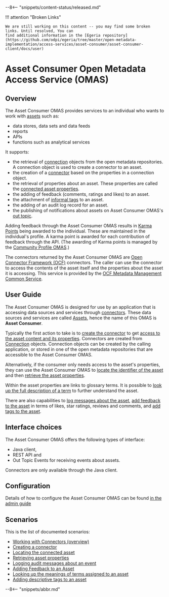 <!-- SPDX-License-Identifier: CC-BY-4.0 -->
<!-- Copyright Contributors to the Egeria project. -->

--8<-- "snippets/content-status/released.md"

!!! attention "Broken Links"

    We are still working on this content -- you may find some broken links. Until resolved, You can
    find additional information in the [Egeria repository](https://github.com/odpi/egeria/tree/master/open-metadata-implementation/access-services/asset-consumer/asset-consumer-client/docs/user)


# Asset Consumer Open Metadata Access Service (OMAS)

## Overview
The Asset Consumer OMAS provides services to an individual who wants to work
with [assets](/egeria-docs/concepts/asset) such as:

* data stores, data sets and data feeds
* reports
* APIs
* functions such as analytical services

It supports:

* the retrieval of [connection](/egeria-docs/concepts/connection) objects from the open metadata repositories.  A connection object is used to create a connector to an asset.
* the creation of a [connector](/egeria-docs/concepts/connector) based on the properties in a connection object.
* the retrieval of properties about an asset.  These properties are called the [connected asset properties](/egeria-docs/concepts/connected-asset-properties).
* the adding of feedback (comments, ratings and likes) to an asset.
* the attachment of [informal tags](/egeria-docs/concepts/informal-tag) to an asset.
* the adding of an audit log record for an asset.
* the publishing of notifications about assets on Asset Consumer OMAS's [out topic](/egeria-docs/concepts/out-topic).

Adding feedback through the Asset Consumer OMAS results in [Karma Points](/egeria-docs/concepts/karma-point) being awarded to the individual.  These are maintained in the individual's profile.  A karma point is awarded for each contribution of feedback through the API. (The awarding of Karma points is managed by the [Community Profile OMAS](/egeria-docs/services/omas/community-profile/overview).)

The connectors returned by the Asset Consumer OMAS are [Open Connector Framework (OCF)](/egeria-docs/frameworks/ocf/overview) connectors.  The caller can use the connector to access the contents of the asset itself and the properties about the asset it is accessing.   This service is provided by the [OCF Metadata Management Common Service](/egeria-docs/services/ocf-metadata-management).

## User Guide

The Asset Consumer OMAS is designed for use by an application that is accessing data sources and services through
[connectors](/egeria-docs/concepts/connector).
These data sources and services are called [Assets](/egeria-docs/concepts/asset),
hence the name of this OMAS is **Asset Consumer**.

Typically the first action to take is to
[create the connector](creating-a-connector.md) to 
get [access to the asset content and its properties](working-with-connectors.md).
Connectors are created from
[Connection](/egeria-docs/concepts/connection)
objects.
Connection objects can be created by the calling application, or stored
in one of the open metadata repositories that are accessible to the Asset Consumer OMAS.

Alternatively, if the consumer only needs access to the asset's properties, they can use the
Asset Consumer OMAS to
[locate the identifier of the asset](locating-the-connected-asset.md)
and then [retrieve the asset properties](retrieving-asset-properties.md).

Within the asset properties are links to glossary terms.
It is possible to
[look up the full description of a term](looking-up-meanings-of-terms.md)
to further understand the asset.

There are also capabilities to 
[log messages about the asset](logging-messages-about-an-asset.md),
[add feedback to the asset](adding-feedback-to-an-asset.md)
in terms of likes, star ratings, reviews and comments,
and [add tags to the asset](tagging-an-asset.md).

## Interface choices

The Asset Consumer OMAS offers the following types of interface:

* Java client, 
* REST API and 
* Out Topic Events for receiving events about assets.

Connectors are only available through the Java client.

## Configuration

Details of how to configure the Asset Consumer OMAS can be found [in the admin guide](/egeria-docs/guides/admin/services/concfiguring-the-access-services)

## Scenarios

This is the list of documented scenarios:

* [Working with Connectors (overview)](working-with-connectors.md)
* [Creating a connector](creating-a-connector.md)
* [Locating the connected asset](locating-the-connected-asset.md)
* [Retrieving asset properties](retrieving-asset-properties.md)
* [Logging audit messages about an event](logging-messages-about-an-asset.md)
* [Adding Feedback to an Asset](adding-feedback-to-an-asset.md)
* [Looking up the meanings of terms assigned to an asset](looking-up-meanings-of-terms.md)
* [Adding descriptive tags to an asset](tagging-an-asset.md)


--8<-- "snippets/abbr.md"

